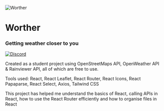 ![Worther](./src/resources/logoSmallRounded.png)

# Worther
### Getting weather closer to you

[![Discord](https://img.shields.io/discord/984443866969149491?color=7389D8&label=%20&logo=discord&logoColor=ffffff&labelColor=6A7EC2)](https://discord.gg/n6xr3ZWM8J)

Created as a student project using OpenStreetMaps API, OpenWeather API & Rainviewer API, all of which are free to use.

Tools used: React, React Leaflet, React Router, React Icons, React Papaparse, React Select, Axios, Tailwind CSS

This project has helped me understand the basics of React, calling APIs in React, how to use the React Router efficiently and how to organise files in React
    